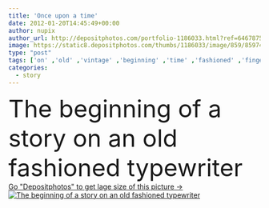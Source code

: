 ```yaml
---
title: 'Once upon a time'
date: 2012-01-20T14:45:49+00:00
author: nupix
author_url: http://depositphotos.com/portfolio-1186033.html?ref=64678756
image: https://static8.depositphotos.com/thumbs/1186033/image/859/8597444/api_thumb_450.jpg?forcejpeg=true
type: "post"
tags: ['on' ,'old' ,'vintage' ,'beginning' ,'time' ,'fashioned' ,'fingers' ,'writing' ,'book' ,'in' ,'fairy' ,'tale' ,'write' ,'fiction' ,'story' ,'type' ,'writer' ,'of' ,'author' ,'plot' ,'script' ,'the' ,'a' ,'ladies' ,'novel' ,'an' ,'typewriter' ,'written' ,'once' ,'typed' ,'upon' ,'novelist' ,'old fashioned' ,'escritor' ]
categories: 
  - story
---
```

<div aling="center">
            <font size="60"> The beginning of a story on an old fashioned typewriter</font>   
</div>
<div>
    <a href='https://depositphotos.com/8597444/stock-photo-once-upon-a-time.html?ref=64678756' target=_blank > Go "Depositphotos" to get lage size of this picture ->
        <img href='https://depositphotos.com/8597444/stock-photo-once-upon-a-time.html?ref=64678756' src='https://static8.depositphotos.com/1186033/859/i/950/depositphotos_8597444-stock-photo-once-upon-a-time.jpg?forcejpeg=true' alt='The beginning of a story on an old fashioned typewriter' >
    </a>
</div>
